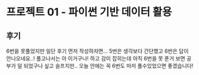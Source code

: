 # 프로젝트 01 - 파이썬 기반 데이터 활용

## 후기

 6번을 못풀었지만 일단 후기 먼저 작성하자면...
 5번은 생각보다 간단했고 6번은 답이 안나오네요..!
 풀고나서는 아 이거구나! 하고 감이 잡히는데 아직 6번을 못 푼거 보면
 공부가 덜 되었구나 싶고 슬프지만..
 오늘 안에는 꼭 6번도 마저 풀수있었으면 좋겠습니다!